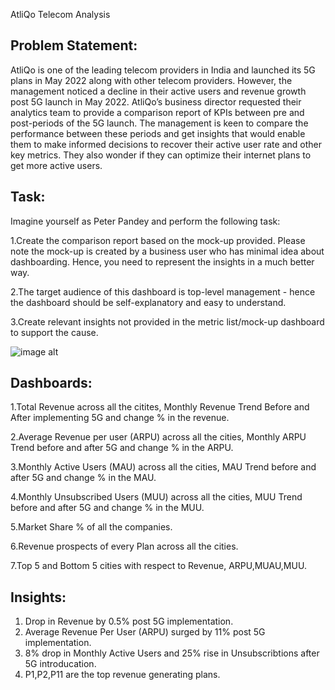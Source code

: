 AtliQo Telecom Analysis

Problem Statement:
---------------------------------------------------------

AtliQo is one of the leading telecom providers in India and launched its 5G plans in May 2022 along with other telecom providers.
However, the management noticed a decline in their active users and revenue growth post 5G launch in May 2022. 
AtliQo’s business director requested their analytics team to provide a comparison report of KPIs between pre and post-periods of the 5G launch. 
The management is keen to compare the performance between these periods and get insights that would enable them to make informed decisions 
to recover their active user rate and other key metrics. They also wonder if they can optimize their internet plans to get more active users.

Task:
------------------------------------------------------------
Imagine yourself as Peter Pandey and perform the following task:

1.Create the comparison report based on the mock-up provided. Please note the mock-up is created by a business user who has minimal idea about dashboarding. Hence, you need to represent the insights in a much better way.

2.The target audience of this dashboard is top-level management - hence the dashboard should be self-explanatory and easy to understand.

3.Create relevant insights not provided in the metric list/mock-up dashboard to support the cause.

![image alt](https://github.com/KiranDatta16/AtliQo_Telecom_Analysis/blob/e19b1c70bc953a61cac66ecae4c8a0581f8c6317/Revenue%20.JPG)


Dashboards:
-----------------------------------------------------
1.Total Revenue across all the citites, Monthly Revenue Trend Before and After implementing 5G and change % in the revenue.

2.Average Revenue per user (ARPU) across all the cities, Monthly ARPU Trend before and after 5G and change % in the ARPU.

3.Monthly Active Users (MAU)  across all the cities, MAU Trend before and after 5G and change % in the MAU.

4.Monthly Unsubscribed Users (MUU) across all the cities, MUU Trend before and after 5G and change % in the MUU.

5.Market Share % of all the companies.

6.Revenue prospects of every Plan across all the cities.

7.Top 5 and Bottom 5 cities with respect to Revenue, ARPU,MUAU,MUU.


Insights:
----------------------------------------------
1. Drop in Revenue by 0.5% post 5G implementation.
2. Average Revenue Per User (ARPU) surged by 11% post 5G implementation.
3. 8% drop in Monthly Active Users and 25% rise in  Unsubscribtions after 5G introducation.
4. P1,P2,P11 are the top revenue generating plans.
   
